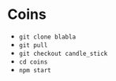# Coins

- `git clone blabla`
- `git pull`
- `git checkout candle_stick`
- `cd coins`
- `npm start`
